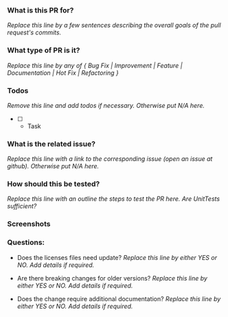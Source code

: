 ### What is this PR for?
*Replace this line by a few sentences describing the overall goals of the pull request's commits.*

### What type of PR is it?
*Replace this line by any of { Bug Fix | Improvement | Feature | Documentation | Hot Fix | Refactoring }*

### Todos
*Remove this line and add todos if necessary. Otherwise put N/A here.*
* [ ] - Task

### What is the related issue?
*Replace this line with a link to the corresponding issue (open an issue at github). Otherwise put N/A here.*

### How should this be tested?
*Replace this line with an outline the steps to test the PR here. Are UnitTests sufficient?*

### Screenshots


### Questions:

 * Does the licenses files need update?
 *Replace this line by either YES or NO. Add details if required.*
 
* Are there breaking changes for older versions?
 *Replace this line by either YES or NO. Add details if required.*

* Does the change require additional documentation?
 *Replace this line by either YES or NO. Add details if required.*
